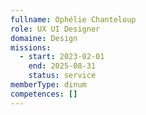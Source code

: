 ```yaml
---
fullname: Ophélie Chanteloup
role: UX UI Designer
domaine: Design
missions:
  - start: 2023-02-01
    end: 2025-08-31
    status: service
memberType: dinum
competences: []
---
```

